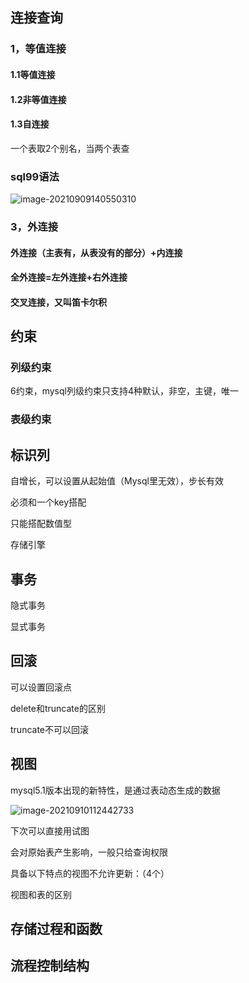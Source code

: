 ## 连接查询

### 1，等值连接

#### 1.1等值连接

#### 1.2非等值连接

#### 1.3自连接

一个表取2个别名，当两个表查

### sql99语法

![image-20210909140550310](C:\Users\yupen\AppData\Roaming\Typora\typora-user-images\image-20210909140550310.png)



### 3，外连接

#### 外连接（主表有，从表没有的部分）+内连接

#### 全外连接=左外连接+右外连接

#### 交叉连接，又叫笛卡尔积

## 约束

### 列级约束

6约束，mysql列级约束只支持4种默认，非空，主键，唯一

### 表级约束

## 标识列

自增长，可以设置从起始值（Mysql里无效），步长有效

必须和一个key搭配

只能搭配数值型

存储引擎

## 事务

隐式事务

显式事务

## 回滚

可以设置回滚点

delete和truncate的区别

truncate不可以回滚

## 视图

mysql5.1版本出现的新特性，是通过表动态生成的数据

![image-20210910112442733](C:\Users\yupen\AppData\Roaming\Typora\typora-user-images\image-20210910112442733.png)

下次可以直接用试图

会对原始表产生影响，一般只给查询权限

具备以下特点的视图不允许更新：（4个）

视图和表的区别

## 存储过程和函数

## 流程控制结构

